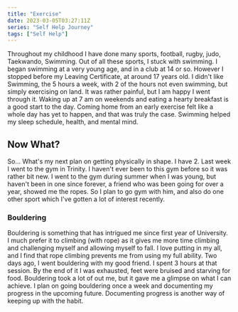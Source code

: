 ```yaml
---
title: "Exercise"
date: 2023-03-05T03:27:11Z
series: "Self Help Journey"
tags: ["Self Help"]
---
```


Throughout my childhood I have done many sports, football, rugby, judo,
Taekwando, Swimming. Out of all these sports, I stuck with swimming. 
I began swimming at a very young age, and in a club at 14 or so. However
I stopped before my Leaving Certificate, at around 17 years old. I didn't
like Swimming, the 5 hours a week, with 2 of the hours not even swimming, 
but simply exercising on land. It was rather painful, but I am happy I went
through it. Waking up at 7 am on weekends and eating a hearty breakfast 
is a good start to the day. Coming home from an early exercise felt like
a whole day has yet to happen, and that was truly the case. Swimming helped
my sleep schedule, health, and mental mind.

## Now What?
So... What's my next plan on getting physically in shape. I have 2. Last week
I went to the gym in Trinity. I haven't ever been to this gym before so it was
rather bit new. I went to the gym during summer when I was young, but haven't
been in one since forever, a friend who was been going for over a year, showed
me the ropes. So I plan to go gym with him, and also do one other sport which
I've gotten a lot of interest recently.

### Bouldering
Bouldering is something that has intrigued me since first year of University.
I much prefer it to climbing (with rope) as it gives me more time climbing and
challenging myself and allowing myself to fall. I love putting in my all, and I
find that rope climbing prevents me from using my full ability. Two days ago, I
went bouldering with my good friend. I spent 3 hours at that session. By the end
of it I was exhausted, feet were bruised and starving for food. Bouldering took
a lot of out me, but it gave me a glimpse on what I can achieve. I plan on going
bouldering once a week and documenting my progress in the upcoming future. 
Documenting progress is another way of keeping up with the habit.
